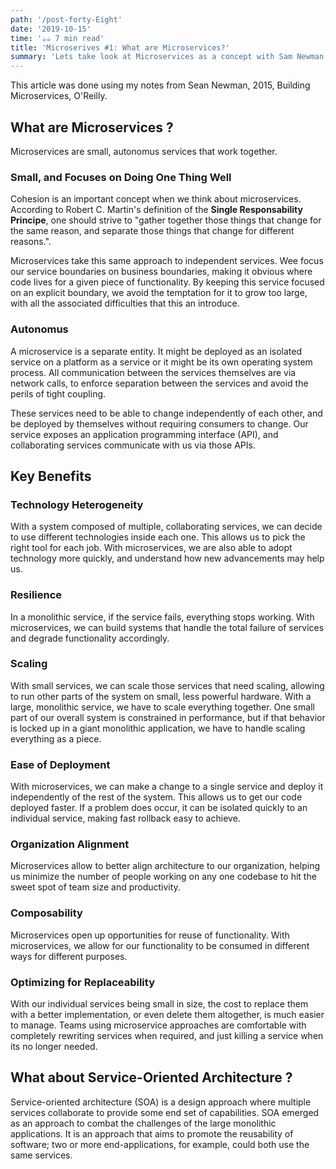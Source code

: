 ```yaml
---
path: '/post-forty-Eight'
date: '2019-10-15'
time: '☕️☕️ 7 min read'
title: 'Microserives #1: What are Microservices?'
summary: 'Lets take look at Microservices as a concept with Sam Newman'
---
```


This article was done using my notes from Sean Newman, 2015, Building Microservices, O'Reilly.

## What are Microservices ?

Microservices are small, autonomus services that work together.

### Small, and Focuses on Doing One Thing Well

Cohesion is an important concept when we think about microservices. According to Robert C. Martin's definition of the **Single Responsability Principe**, one should strive to "gather together those things that change for the same reason, and separate those things that change for different reasons.".

Microservices take this same approach to independent services. Wee focus our service boundaries on business boundaries, making it obvious where code lives for a given piece of functionality. By keeping this service focused on an explicit boundary, we avoid the temptation for it to grow too large, with all the associated difficulties that this an introduce.

### Autonomus

A microservice is a separate entity. It might be deployed as an isolated service on a platform as a service or it might be its own operating system process. All communication between the services themselves are via network calls, to enforce separation between the services and avoid the perils of tight coupling.

These services need to be able to change independently of each other, and be deployed by themselves without requiring consumers to change. Our service exposes an application programming interface (API), and collaborating services communicate with us via those APIs.

## Key Benefits

### Technology Heterogeneity

With a system composed of multiple, collaborating services, we can decide to use different technologies inside each one. This allows us to pick the right tool for each job. With microservices, we are also able to adopt technology more quickly, and understand how new advancements may help us.

### Resilience

In a monolithic service, if the service fails, everything stops working. With microservices, we can build systems that handle the total failure of services and degrade functionality accordingly.

### Scaling

With small services, we can scale those services that need scaling, allowing to run other parts of the system on small, less powerful hardware. With a large, monolithic service, we have to scale everything together. One small part of our overall system is constrained in performance, but if that behavior is locked up in a giant monolithic application, we have to handle scaling everything as a piece.

### Ease of Deployment

With microservices, we can make a change to a single service and deploy it independently of the rest of the system. This allows us to get our code deployed faster. If a problem does occur, it can be isolated quickly to an individual service, making fast rollback easy to achieve.

### Organization Alignment

Microservices allow to better align architecture to our organization, helping us minimize the number of people working on any one codebase to hit the sweet spot of team size and productivity.

### Composability

Microservices open up opportunities for reuse of functionality. With microservices, we allow for our functionality to be consumed in different ways for different purposes.

### Optimizing for Replaceability

With our individual services being small in size, the cost to replace them with a better implementation, or even delete them altogether, is much easier to manage. Teams using microservice approaches are comfortable with completely rewriting services when required, and just killing a service when its no longer needed.

## What about Service-Oriented Architecture ?

Service-oriented architecture (SOA) is a design approach where multiple services collaborate to provide some end set of capabilities. SOA emerged as an approach to combat the challenges of the large monolithic applications. It is an approach that aims to promote the reusability of software; two or more end-applications, for example, could both use the same services.
